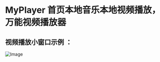 # MyPlayer  首页本地音乐本地视频播放，万能视频播放器
## 视频播放小窗口示例 ：
![Image](https://github.com/zhangdongsheng2/MyPlayer/blob/master/displayDemo.png)
